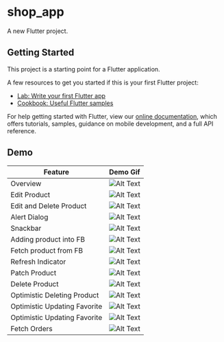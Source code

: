 # shop_app

A new Flutter project.

## Getting Started

This project is a starting point for a Flutter application.

A few resources to get you started if this is your first Flutter project:

- [Lab: Write your first Flutter app](https://flutter.dev/docs/get-started/codelab)
- [Cookbook: Useful Flutter samples](https://flutter.dev/docs/cookbook)

For help getting started with Flutter, view our
[online documentation](https://flutter.dev/docs), which offers tutorials,
samples, guidance on mobile development, and a full API reference.

## Demo

| Feature | Demo Gif |
| --- | ----------- |
| Overview | ![Alt Text](overview.gif) |
| Edit Product | ![Alt Text](edit-product.gif) |
| Edit and Delete Product | ![Alt Text](edit-and-delete-product.gif) |
| Alert Dialog | ![Alt Text](alert-dialog.gif) |
| Snackbar | ![Alt Text](snackbar.gif) |
| Adding product into FB | ![Alt Text](add-product-to-firebase-gif.gif) |
| Fetch product from FB | ![Alt Text](fetch-product-fb.gif) |
| Refresh Indicator | ![Alt Text](refresh-indicator.gif) |
| Patch Product | ![Alt Text](patch-product.gif) |
| Delete Product | ![Alt Text](delete-product.gif) |
| Optimistic Deleting Product | ![Alt Text](optimistic-deleting.gif) |
| Optimistic Updating Favorite | ![Alt Text](updating-favorite.gif) |
| Optimistic Updating Favorite | ![Alt Text](order-fb.gif) |
| Fetch Orders | ![Alt Text](fetch-orders.gif) |
